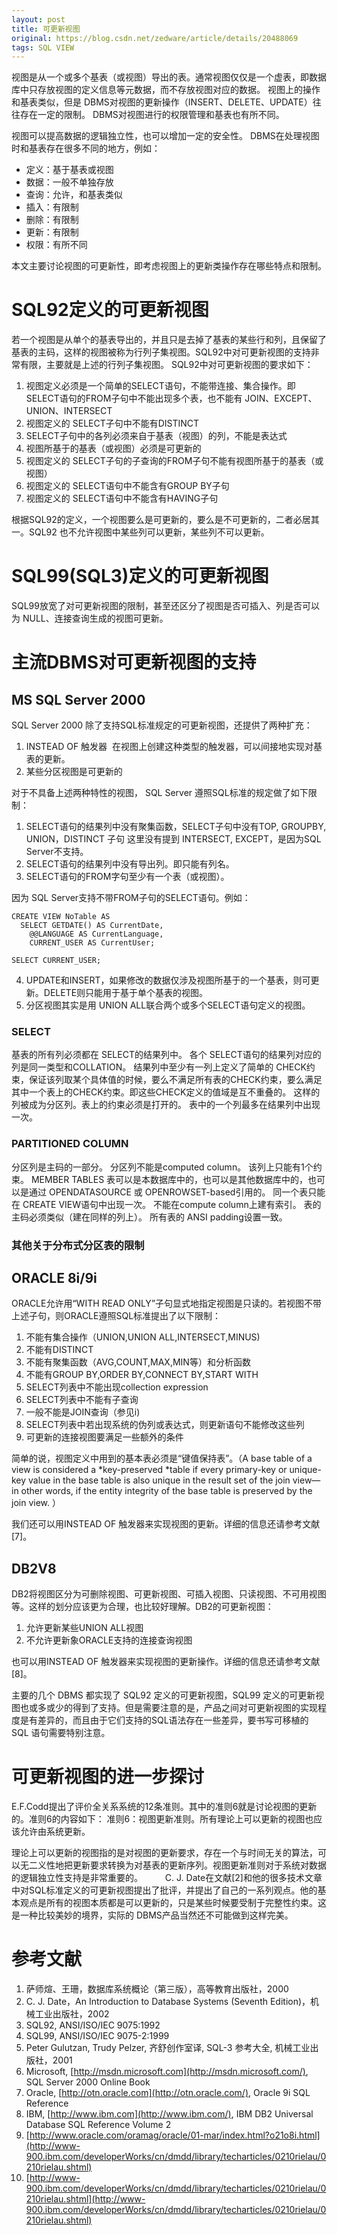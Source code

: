 ```yaml
---
layout: post
title: 可更新视图
original: https://blog.csdn.net/zedware/article/details/20488069
tags: SQL VIEW
---
```


视图是从一个或多个基表（或视图）导出的表。通常视图仅仅是一个虚表，即数据库中只存放视图的定义信息等元数据，而不存放视图对应的数据。 视图上的操作和基表类似，但是 DBMS对视图的更新操作（INSERT、DELETE、UPDATE）往往存在一定的限制。 DBMS对视图进行的权限管理和基表也有所不同。

视图可以提高数据的逻辑独立性，也可以增加一定的安全性。 DBMS在处理视图时和基表存在很多不同的地方，例如：
- 定义：基于基表或视图
- 数据：一般不单独存放
- 查询：允许，和基表类似
- 插入：有限制
- 删除：有限制
- 更新：有限制
- 权限：有所不同

本文主要讨论视图的可更新性，即考虑视图上的更新类操作存在哪些特点和限制。

# SQL92定义的可更新视图

若一个视图是从单个的基表导出的，并且只是去掉了基表的某些行和列，且保留了基表的主码，这样的视图被称为行列子集视图。SQL92中对可更新视图的支持非常有限，主要就是上述的行列子集视图。 SQL92中对可更新视图的要求如下：
1. 视图定义必须是一个简单的SELECT语句，不能带连接、集合操作。即SELECT语句的FROM子句中不能出现多个表，也不能有 JOIN、EXCEPT、UNION、INTERSECT
2. 视图定义的 SELECT子句中不能有DISTINCT
3. SELECT子句中的各列必须来自于基表（视图）的列，不能是表达式
4. 视图所基于的基表（或视图）必须是可更新的
5. 视图定义的 SELECT子句的子查询的FROM子句不能有视图所基于的基表（或视图）
6. 视图定义的 SELECT语句中不能含有GROUP BY子句
7. 视图定义的 SELECT语句中不能含有HAVING子句

根据SQL92的定义，一个视图要么是可更新的，要么是不可更新的，二者必居其一。SQL92 也不允许视图中某些列可以更新，某些列不可以更新。

# SQL99(SQL3)定义的可更新视图

SQL99放宽了对可更新视图的限制，甚至还区分了视图是否可插入、列是否可以为 NULL、连接查询生成的视图可更新。

# 主流DBMS对可更新视图的支持

## MS SQL Server 2000

SQL Server 2000 除了支持SQL标准规定的可更新视图，还提供了两种扩充：
1. INSTEAD OF 触发器 
   在视图上创建这种类型的触发器，可以间接地实现对基表的更新。
2. 某些分区视图是可更新的

对于不具备上述两种特性的视图， SQL Server 遵照SQL标准的规定做了如下限制：
1. SELECT语句的结果列中没有聚集函数，SELECT子句中没有TOP, GROUPBY, UNION，DISTINCT 子句
这里没有提到 INTERSECT, EXCEPT，是因为SQL Server不支持。
2. SELECT语句的结果列中没有导出列。即只能有列名。
3. SELECT语句的FROM字句至少有一个表（或视图）。 

  因为 SQL Server支持不带FROM子句的SELECT语句。例如：

```
CREATE VIEW NoTable AS
  SELECT GETDATE() AS CurrentDate, 
    @@LANGUAGE AS CurrentLanguage, 
    CURRENT_USER AS CurrentUser;

SELECT CURRENT_USER;
```

4. UPDATE和INSERT，如果修改的数据仅涉及视图所基于的一个基表，则可更新。DELETE则只能用于基于单个基表的视图。
5. 分区视图其实是用 UNION ALL联合两个或多个SELECT语句定义的视图。 

### SELECT

基表的所有列必须都在 SELECT的结果列中。
各个 SELECT语句的结果列对应的列是同一类型和COLLATION。
结果列中至少有一列上定义了简单的 CHECK约束，保证该列取某个具体值的时候，要么不满足所有表的CHECK约束，要么满足其中一个表上的CHECK约束。即这些CHECK定义的值域是互不重叠的。
这样的列被成为分区列。表上的约束必须是打开的。
表中的一个列最多在结果列中出现一次。

### PARTITIONED COLUMN

分区列是主码的一部分。
分区列不能是computed column。
该列上只能有1个约束。
MEMBER TABLES
表可以是本数据库中的，也可以是其他数据库中的，也可以是通过 OPENDATASOURCE 或 OPENROWSET-based引用的。
同一个表只能在 CREATE VIEW语句中出现一次。
不能在compute column上建有索引。
表的主码必须类似（建在同样的列上）。
所有表的 ANSI padding设置一致。

### 其他关于分布式分区表的限制


## ORACLE 8i/9i

ORACLE允许用“WITH READ ONLY”子句显式地指定视图是只读的。若视图不带上述子句，则ORACLE遵照SQL标准提出了以下限制：
1. 不能有集合操作（UNION,UNION ALL,INTERSECT,MINUS)
2. 不能有DISTINCT
3. 不能有聚集函数（AVG,COUNT,MAX,MIN等）和分析函数
4. 不能有GROUP BY,ORDER BY,CONNECT BY,START WITH
5. SELECT列表中不能出现collection expression
6. SELECT列表中不能有子查询
7. 一般不能是JOIN查询（参见i)
8. SELECT列表中若出现系统的伪列或表达式，则更新语句不能修改这些列
9. 可更新的连接视图要满足一些额外的条件

简单的说，视图定义中用到的基本表必须是“键值保持表”。（A base table of a view is considered a *key-preserved *table if every primary-key or unique-key value in the base table is also unique in the result set of the join view—in other words, if the entity integrity of the base
 table is preserved by the join view. ）

我们还可以用INSTEAD OF 触发器来实现视图的更新。详细的信息还请参考文献[7]。

## DB2V8

DB2将视图区分为可删除视图、可更新视图、可插入视图、只读视图、不可用视图等。这样的划分应该更为合理，也比较好理解。DB2的可更新视图：
1. 允许更新某些UNION ALL视图
2. 不允许更新象ORACLE支持的连接查询视图

也可以用INSTEAD OF 触发器来实现视图的更新操作。详细的信息还请参考文献[8]。

主要的几个 DBMS 都实现了 SQL92 定义的可更新视图，SQL99 定义的可更新视图也或多或少的得到了支持。但是需要注意的是，产品之间对可更新视图的实现程度是有差异的，而且由于它们支持的SQL语法存在一些差异，要书写可移植的 SQL 语句需要特别注意。

# 可更新视图的进一步探讨

E.F.Codd提出了评价全关系系统的12条准则。其中的准则6就是讨论视图的更新的。准则6的内容如下：
准则6：视图更新准则。所有理论上可以更新的视图也应该允许由系统更新。 

理论上可以更新的视图指的是对视图的更新要求，存在一个与时间无关的算法，可以无二义性地把更新要求转换为对基表的更新序列。视图更新准则对于系统对数据的逻辑独立性支持是非常重要的。
　　
C. J. Date在文献[2]和他的很多技术文章中对SQL标准定义的可更新视图提出了批评，并提出了自己的一系列观点。他的基本观点是所有的视图本质都是可以更新的，只是某些时候要受制于完整性约束。这是一种比较美妙的境界，实际的 DBMS产品当然还不可能做到这样完美。

# 参考文献

1. 萨师煊、王珊，数据库系统概论（第三版），高等教育出版社，2000
2. C. J. Date，An Introduction to Database Systems (Seventh Edition)，机械工业出版社，2002
3. SQL92, ANSI/ISO/IEC 9075:1992
4. SQL99, ANSI/ISO/IEC 9075-2:1999
5. Peter Gulutzan, Trudy Pelzer, 齐舒创作室译, SQL-3 参考大全, 机械工业出版社，2001
6. Microsoft, [http://msdn.microsoft.com](http://msdn.microsoft.com/), SQL Server 2000 Online Book
7. Oracle, [http://otn.oracle.com](http://otn.oracle.com/), Oracle 9i SQL Reference
8. IBM, [http://www.ibm.com](http://www.ibm.com/), IBM DB2 Universal Database SQL Reference Volume 2
9. [http://www.oracle.com/oramag/oracle/01-mar/index.html?o21o8i.html](http://www-900.ibm.com/developerWorks/cn/dmdd/library/techarticles/0210rielau/0210rielau.shtml)
10. [http://www-900.ibm.com/developerWorks/cn/dmdd/library/techarticles/0210rielau/0210rielau.shtml](http://www-900.ibm.com/developerWorks/cn/dmdd/library/techarticles/0210rielau/0210rielau.shtml)
